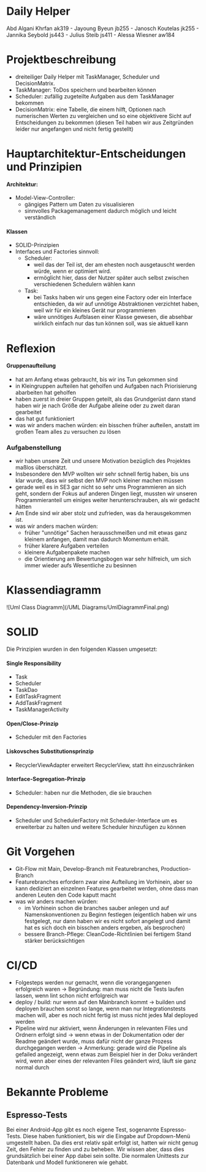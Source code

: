 # Daily Helper
Abd Algani Khrfan ak319  - Jayoung Byeun jb255 - Janosch Koutelas jk255 - Jannika Seybold js443 - Julius Steib js411 - Alessa Wiesner aw184

# Projektbeschreibung
- dreiteiliger Daily Helper mit TaskManager, Scheduler und DecisionMatrix.
- TaskManager: ToDos speichern und bearbeiten können
- Scheduler: zufällig zugeteilte Aufgaben aus dem TaskManager bekommen
- DecisionMatrix: eine Tabelle, die einem hilft, Optionen nach numerischen Werten zu vergleichen und so eine objektivere Sicht auf Entscheidungen zu bekommen (diesen Teil haben wir aus Zeitgründen leider nur angefangen und nicht fertig gestellt)


# Hauptarchitektur-Entscheidungen und Prinzipien
#### Architektur:
- Model-View-Controller:
	- gängiges Pattern um Daten zu visualisieren
	- sinnvolles Packagemanagement dadurch möglich und leicht verständlich
#### Klassen
- SOLID-Prinzipien
- Interfaces und Factories sinnvoll: 
	- Scheduler:
		- weil das der Teil ist, der am ehesten noch ausgetauscht werden würde, wenn er optimiert wird.
		- ermöglicht hier, dass der Nutzer später auch selbst zwischen verschiedenen Schedulern wählen kann
	- Task:
		- bei Tasks haben wir uns gegen eine Factory oder ein Interface entschieden, da wir auf unnötige Abstraktionen verzichtet haben, weil wir für ein kleines Gerät nur programmieren 
		- wäre unnötiges Aufblasen einer Klasse gewesen, die absehbar wirklich einfach nur das tun können soll, was sie aktuell kann

# Reflexion

#### Gruppenaufteilung
- hat am Anfang etwas gebraucht, bis wir ins Tun gekommen sind
- in Kleingruppen aufteilen hat geholfen und Aufgaben nach Priorisierung abarbeiten hat geholfen
- haben zuerst in dreier Gruppen geteilt, als das Grundgerüst dann stand haben wir je nach Größe der Aufgabe alleine oder zu zweit daran gearbeitet
- das hat gut funktioniert
- was wir anders machen würden: ein bisschen früher aufteilen, anstatt im großen Team alles zu versuchen zu lösen

### Aufgabenstellung
- wir haben unsere Zeit und unsere Motivation bezüglich des Projektes maßlos überschätzt.
- Insbesondere den MVP wollten wir sehr schnell fertig haben, bis uns klar wurde, dass wir selbst den MVP noch kleiner machen müssen
- gerade weil es in SE3 gar nicht so sehr ums Programmieren an sich geht, sondern der Fokus auf anderen Dingen liegt, mussten wir unseren Programmieranteil um einiges weiter herunterschrauben, als wir gedacht hätten
- Am Ende sind wir aber stolz und zufrieden, was da herausgekommen ist.
- was wir anders machen würden: 
	- früher "unnötige" Sachen herausschmeißen und mit etwas ganz kleinem anfangen, damit man dadurch Momentum erhält.
	- früher klarere Aufgaben verteilen
	- kleinere Aufgabenpakete machen
	- die Orientierung am Bewertungsbogen war sehr hilfreich, um sich immer wieder aufs Wesentliche zu besinnen

# Klassendiagramm


![Uml Class Diagramm](/UML Diagrams/UmlDiagrammFinal.png)


# SOLID
Die Prinzipien wurden in den folgenden Klassen umgesetzt:
#### Single Responsibility
- Task
- Scheduler
- TaskDao
- EditTaskFragment
- AddTaskFragment
- TaskManagerActivity

#### Open/Close-Prinzip
- Scheduler mit den Factories

#### Liskovsches Substitutionsprinzip
- RecyclerViewAdapter erweitert RecyclerView, statt ihn einzuschränken

#### Interface-Segregation-Prinzip
- Scheduler: haben nur die Methoden, die sie brauchen

#### Dependency-Inversion-Prinzip
- Scheduler und SchedulerFactory mit Scheduler-Interface um es erweiterbar zu halten und weitere Scheduler hinzufügen zu können

# Git Vorgehen
- Git-Flow mit Main, Develop-Branch mit Featurebranches, Production-Branch
- Featurebranches erfordern zwar eine Aufteilung im Vorhinein, aber so kann dediziert an einzelnen Features gearbeitet werden, ohne dass man anderen Leuten den Code kaputt macht
- was wir anders machen würden:
	- im Vorhinein schon die branches sauber anlegen und auf Namenskonventionen zu Beginn festlegen (eigentlich haben wir uns festgelegt, nur dann haben wir es nicht sofort angelegt und damit hat es sich doch ein bisschen anders ergeben, als besprochen)
	- bessere Branch-Pflege: CleanCode-Richtlinien bei fertigem Stand stärker berücksichtigen

# CI/CD
- Folgesteps werden nur gemacht, wenn die vorangegangenen erfolgreich waren
-> Begründung: man muss nicht die Tests laufen lassen, wenn lint schon nicht erfolgreich war
- deploy / build: nur wenn auf den Mainbranch kommt
-> builden und deployen brauchen sonst so lange, wenn man nur Integrationstests machen will, aber es noch nicht fertig ist muss nicht jedes Mal deployed werden
- Pipeline wird nur aktiviert, wenn Änderungen in relevanten Files und Ordnern erfolgt sind
-> wenn etwas in der Dokumentation oder der Readme geändert wurde, muss dafür nicht der ganze Prozess durchgegangen werden
-> Anmerkung: gerade wird die Pipeline als gefailed angezeigt, wenn etwas zum Beispiel hier in der Doku verändert wird, wenn aber eines der relevanten Files geändert wird, läuft sie ganz normal durch



# Bekannte Probleme
## Espresso-Tests
Bei einer Android-App gibt es noch eigene Test, sogenannte Espresso-Tests. Diese haben funktioniert, bis wir die Eingabe auf Dropdown-Menü umgestellt haben. Da dies erst relativ spät erfolgt ist, hatten wir nicht genug Zeit, den Fehler zu finden und zu beheben. Wir wissen aber, dass dies grundsätzlich bei einer App dabei sein sollte. Die normalen Unittests zur Datenbank und Modell funktioneren wie gehabt. 

